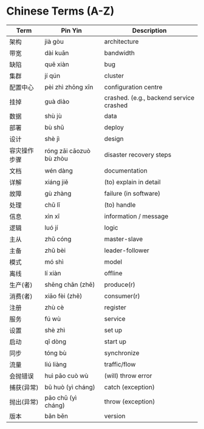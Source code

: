 # Chinese Terms (A-Z)

|Term|Pin Yin|Description|
|--|--|--|
|架构|jià gòu|architecture|
|带宽|dài kuān|bandwidth|
|缺陷|quē xiàn|bug|
|集群|jí qún|cluster|
|配置中心|pèi zhì zhōng xīn|configuration centre|
|挂掉|guà diào|crashed. (e.g., backend service crashed|
|数据|shù jù|data|
|部署|bù shǔ|deploy|
|设计|shè jì|design|
|容灾操作步骤|róng zāi cāozuò bù zhòu|disaster recovery steps|
|文档|wén dàng|documentation|
|详解|xiáng jiě|(to) explain in detail|
|故障|gù zhàng|failure (in software)|
|处理|chǔ lǐ|(to) handle|
|信息|xìn xī|information / message|
|逻辑|luó jí|logic|
|主从|zhǔ cóng|master-slave|
|主备|zhǔ bèi|leader-follower|
|模式|mó shì|model|
|离线|lí xiàn|offline|
|生产(者)|shēng chǎn (zhě)|produce(r)|
|消费(者)|xiāo fèi (zhě)|consumer(r)|
|注册|zhù cè|register|
|服务|fú wù|service|
|设置|shè zhì|set up|
|启动|qǐ dòng|start up|
|同步|tóng bù|synchronize|
|流量|liú liàng|traffic/flow|
|会抛错误|huì pāo cuò wù|(will) throw error|
|捕获(异常)|bǔ huò (yì cháng)|catch (exception)|
|抛出(异常)|pāo chū (yì cháng)|throw (exception)|
|版本|bǎn běn|version|
